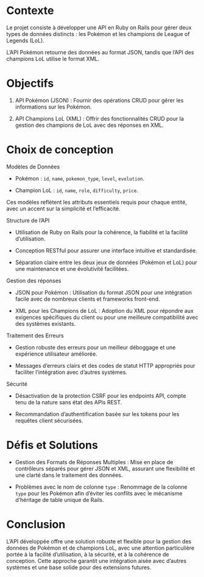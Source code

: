 # Contexte

Le projet consiste à développer une API en Ruby on Rails pour gérer deux types de données distincts : les Pokémon et les champions de League of Legends (LoL).

L’API Pokémon retourne des données au format JSON, tandis que l’API des champions LoL utilise le format XML.

  

# Objectifs

1. API Pokémon (JSON) : Fournir des opérations CRUD pour gérer les informations sur les Pokémon.

2. API Champions LoL (XML) : Offrir des fonctionnalités CRUD pour la gestion des champions de LoL avec des réponses en XML.

  

# Choix de conception

Modèles de Données

* Pokémon : `id`, `name`, `pokemon_type`, `level`, `evolution`.

* Champion LoL : `id`, `name`, `role`, `difficulty`, `price`.

  

Ces modèles reflètent les attributs essentiels requis pour chaque entité, avec un accent sur la simplicité et l’efficacité.

  

Structure de l’API

* Utilisation de Ruby on Rails pour la cohérence, la fiabilité et la facilité d’utilisation.

* Conception RESTful pour assurer une interface intuitive et standardisée.

* Séparation claire entre les deux jeux de données (Pokémon et LoL) pour une maintenance et une évolutivité facilitées.

  

Gestion des réponses

* JSON pour Pokémon : Utilisation du format JSON pour une intégration facile avec de nombreux clients et frameworks front-end.

* XML pour les Champions de LoL : Adoption du XML pour répondre aux exigences spécifiques du client ou pour une meilleure compatibilité avec des systèmes existants.

  

Traitement des Erreurs

* Gestion robuste des erreurs pour un meilleur déboggage et une expérience utilisateur améliorée.

* Messages d’erreurs clairs et des codes de statut HTTP appropriés pour faciliter l’intégration avec d’autres systèmes.

  

Sécurité

* Désactivation de la protection CSRF pour les endpoints API, compte tenu de la nature sans état des APIs REST.

* Recommandation d’authentification basée sur les tokens pour les requêtes client sécurisées.

# Défis et Solutions

* Gestion des Formats de Réponses Multiples : Mise en place de contrôleurs séparés pour gérer JSON et XML, assurant une flexibilité et une clarté dans le traitement des données.

* Problèmes avec le nom de colonne `type` : Renommage de la colonne `type` pour les Pokémon afin d’éviter les conflits avec le mécanisme d’héritage de table unique de Rails.

  

# Conclusion

L’API développée offre une solution robuste et flexible pour la gestion des données de Pokémon et de champions LoL, avec une attention particulière portée à la facilité d’utilisation, à la sécurité, et à la cohérence de conception. Cette approche garantit une intégration aisée avec d’autres systèmes et une base solide pour des extensions futures.